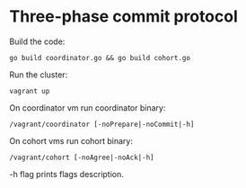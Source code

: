 # Three-phase commit protocol

Build the code:
```
go build coordinator.go && go build cohort.go
```

Run the cluster:
```
vagrant up
```

On coordinator vm run coordinator binary:
```
/vagrant/coordinator [-noPrepare|-noCommit|-h]
```

On cohort vms run cohort binary:
```
/vagrant/cohort [-noAgree|-noAck|-h]
```

-h flag prints flags description.

